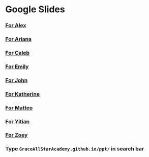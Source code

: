 # Google Slides

### [For Alex](https://docs.google.com/presentation/d/19yI2k8mLk6S36-QCpMPj6vEPxVuP-SZZ9QNePIrdRy4/edit?usp=sharing)
### [For Ariana](https://docs.google.com/presentation/d/13whzCQysB2pP5tG7ifLbv04d9sUqud3fd8dqgxkk4B0/edit?usp=sharing)
### [For Caleb](https://docs.google.com/presentation/d/1Gl0G_H26-9h4b6bpk87ZBssr01W43ChCw7O8fmLh0GI/edit?usp=sharing)
### [For Emily](https://docs.google.com/presentation/d/1_W5gxHutgQXR7DPGFTO2mwPlkoR0Vpt5iDc9Ml2xtKs/edit?usp=sharing)
### [For John](https://docs.google.com/presentation/d/1Me75zaooxDZ4FgodvIaImC5S0MUvuDH8VKgqIaAqfJY/edit?usp=sharing)
### [For Katherine](https://docs.google.com/presentation/d/15CfZc6tb7DN3FY450pO0doG61KqhaL1woQ7H4uV5pt4/edit?usp=sharing)
### [For Matteo](https://docs.google.com/presentation/d/1r8amPfVKOfvdY3LMes4-Gw82JHYUyhGoLpGNx-N3r9U/edit?usp=sharing)
### [For Yitian](https://docs.google.com/presentation/d/1qcmGLQxsyKVk4S91Y8PfGLYKO9jKSLHWkg8bSabhy3c/edit?usp=sharing)
### [For Zoey](https://docs.google.com/presentation/d/1QxHAkESxzcs6LDCZJm1gHwoK9799LAUCSW7jLfaNbFw/edit?usp=sharing)

### Type `GraceAllStarAcademy.github.io/ppt/` in search bar

